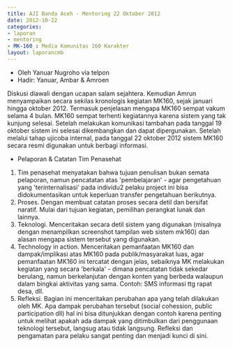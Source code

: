 ```yaml
---
title: AJI Banda Aceh - Mentoring 22 Oktober 2012
date: 2012-10-22
categories:
- laporan
- mentoring
- MK-160 : Media Komunitas 160 Karakter
layout: laporancmb
---
```


* Oleh Yanuar Nugroho via telpon
* Hadir: Yanuar, Ambar & Amroen

Diskusi diawali dengan ucapan salam sejahtera. Kemudian Amrun menyampaikan secara sekilas kronologis kegiatan MK160, sejak januari hingga oktober 2012. Termasuk penjelasan mengapa MK160 sempat vakum selama 4 bulan. MK160 sempat terhenti kegiatannya karena sistem yang tak kunjung selesai. Setelah melakukan komunikasi tambahan pada tanggal 19 oktober sistem ini selesai dikembangkan dan dapat dipergunakan. Setelah melalui tahap ujicoba internal, pada tanggal 22 oktober 2012 sistem MK160 secara resmi digunakan untuk berbagi informasi.

* Pelaporan & Catatan Tim Penasehat

1. Tim penasehat menyatakan bahwa tujuan penulisan bukan semata pelaporan, namun pencatatan atas 'pembelajaran' - agar pengetahuan yang 'terinternalisasi' pada individu2 pelaku project ini bisa didokumentasikan untuk keperluan transfer pengetahuan berikutnya.
2. Proses. Dengan membuat catatan proses secara detil dan bersifat naratif. Mulai dari tujuan kegiatan, pemilihan perangkat lunak dan lainnya.
3. Teknologi. Menceritakan secara detil sistem yang digunakan (misalnya dengan menampilkan screenshot tampilan web sistem mk160) dan alasan mengapa sistem tersebut yang digunakan.
4. Technology in action. Menceritakan pemanfaatan MK160 dan dampak/implikasi atas MK160 pada publik/masyarakat luas, agar pemanfaatan MK160 ini tercatat dengan jelas, sebaiknya MK melakukan kegiatan yang secara 'berkala' - dimana pencatatan tidak sekedar berulang, namun berkelanjutan dengan konten yang berbeda walaupun dalam bingkai aktivitas yang sama. Contoh: SMS informasi ttg rapat desa, dll.
5. Refleksi. Bagian ini menceritakan perubahan apa yang telah dilakukan oleh MK. Apa dampak perubahan tersebut (social cohession, public participation dll) hal ini bisa ditunjukkan dengan contoh karena penting untuk melihat apakah ada dampak yang ditimbulkan dari penggunaan teknologi tersebut, langsug atau tidak langsung. Refleksi dan pengamatan para pelaku sangat penting dan menjadi kunci di sini.

